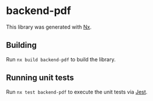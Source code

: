 # backend-pdf

This library was generated with [Nx](https://nx.dev).

## Building

Run `nx build backend-pdf` to build the library.

## Running unit tests

Run `nx test backend-pdf` to execute the unit tests via [Jest](https://jestjs.io).
